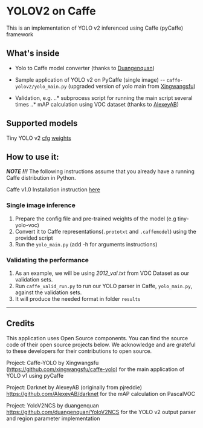 # YOLOV2 on Caffe
This is an implementation of YOLO v2 inferenced using Caffe (pyCaffe) framework

## What's inside
- Yolo to Caffe model converter (thanks to [Duangenquan](https://github.com/duangenquan/YoloV2NCS))

- Sample application of YOLO v2 on PyCaffe (single image) -- `caffe-yolov2/yolo_main.py` (upgraded version of yolo main from [Xingwangsfu](https://github.com/xingwangsfu/caffe-yolo))

- Validation, e.g. 
..* subprocess script for running the main script several times 
..* mAP calculation using VOC dataset (thanks to [AlexeyAB](https://github.com/AlexeyAB/darknet))

## Supported models
Tiny YOLO v2 [cfg](https://github.com/pjreddie/darknet/blob/master/cfg/tiny-yolo-voc.cfg) [weights](https://pjreddie.com/media/files/tiny-yolo-voc.weights)

## How to use it:
**_NOTE !!!_** The following instructions assume that you already have a running Caffe distribution in Python. 

Caffe v1.0 
Installation instruction [here](http://caffe.berkeleyvision.org/installation.html)

### Single image inference 
1. Prepare the config file and pre-trained weights of the model (e.g tiny-yolo-voc)
2. Convert it to Caffe representations(`.prototxt` and `.caffemodel`) using the provided script
3. Run the `yolo_main.py` (add -h for arguments instructions) 

### Validating the performance
1. As an example, we will be using *2012_val.txt* from VOC Dataset as our validation sets.
2. Run ```caffe_valid_run.py``` to run our YOLO parser in Caffe, `yolo_main.py`, against the validation sets.
3. It will produce the needed format in folder `results`

---
## Credits
This application uses Open Source components. You can find the source code of their open source projects below. We acknowledge and are grateful to these developers for their contributions to open source.

Project: Caffe-YOLO by Xingwangsfu (https://github.com/xingwangsfu/caffe-yolo)
for the main application of YOLO v1 using pyCaffe

Project: Darknet by AlexeyAB (originally from pjreddie) https://github.com/AlexeyAB/darknet
for the mAP calculation on PascalVOC

Project: YoloV2NCS by duangenquan https://github.com/duangenquan/YoloV2NCS
for the YOLO v2 output parser and region parameter implementation


